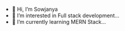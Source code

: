 - 👋 Hi, I’m Sowjanya 
- 👀 I’m interested in Full stack development...
- 🌱 I’m currently learning MERN Stack...


<!---
Sowj2001/Sowj2001 is a ✨ special ✨ repository because its `README.md` (this file) appears on your GitHub profile.
You can click the Preview link to take a look at your changes.
--->
